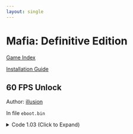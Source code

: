 ```yaml
---
layout: single
---
```


# Mafia: Definitive Edition

[Game Index](/patch/#ps4)

[Installation Guide](/install-instructions/)

## 60 FPS Unlock

Author: [illusion](https://twitter.com/illusion0002)

In file `eboot.bin`

<details>
<summary>Code 1.03 (Click to Expand)</summary>

{% highlight yml %}
- game: "Mafia: Definitive Edition"
  app_ver: "01.03"
  patch_ver: "1.0"
  name: "60 FPS Unlock"
  author: "illusion"
  note: "CPU/GPU Limited. For use with 9th generation of game consoles."
  arch: generic_orbis
  enabled: False
  patch_list:
        - [ bytes, 0x2D2E2A1, "EB 05 90" ]
{% endhighlight %}

</details>
